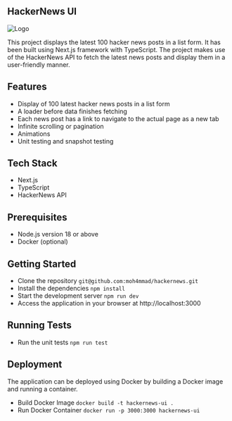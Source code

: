 ## HackerNews UI

![Logo](https://i.ibb.co/N19Fhk1/diagram.png)

This project displays the latest 100 hacker news posts in a list form. It has been built using Next.js framework with TypeScript. The project makes use of the HackerNews API to fetch the latest news posts and display them in a user-friendly manner.

## Features

- Display of 100 latest hacker news posts in a list form
- A loader before data finishes fetching
- Each news post has a link to navigate to the actual page as a new tab
- Infinite scrolling or pagination
- Animations
- Unit testing and snapshot testing

## Tech Stack

- Next.js
- TypeScript
- HackerNews API

## Prerequisites

- Node.js version 18 or above
- Docker (optional)

## Getting Started

- Clone the repository
  `git@github.com:moh4mmad/hackernews.git`
- Install the dependencies
  `npm install`
- Start the development server
  `npm run dev`
- Access the application in your browser at http://localhost:3000

## Running Tests

- Run the unit tests
  `npm run test`

## Deployment

The application can be deployed using Docker by building a Docker image and running a container.

- Build Docker Image
  `docker build -t hackernews-ui .`
- Run Docker Container
  `docker run -p 3000:3000 hackernews-ui`
